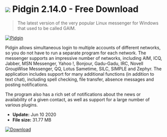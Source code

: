 # ![](https://cdn.softexe.net/static/icon/win.gif) Pidgin 2.14.0 - Free Download

> The latest version of the very popular Linux messenger for Windows that used to be called GAIM.

[![Pidgin](https://gallery.dpcdn.pl/imgc/Tools/2309/g_-_420x350_1.5_-_x20110318141000_00.jpg)](https://softexe.net/win/internet/messenger/pidgin:pRRdh.html)

Pidgin allows simultaneous login to multiple accounts of different networks, so you do not have to run a separate program for each network. The messenger supports an impressive number of networks, including AIM, ICQ, Jabber, MSN Messenger, Yahoo !, Bonjour, Gadu-Gadu, IRC, Novell GroupWise Messenger, QQ, Lotus Sametime, SILC, SIMPLE and Zephyr. The application includes support for many additional functions (in addition to text chat), including spell checking, file transfer, absence messages and posting notifications.
 
 The program also has a rich set of notifications about the news or availability of a given contact, as well as support for a large number of various plugins.


- **Update:** Jun 10 2020
- **File size:** 31.77 MB

[![Download](https://cdn.softexe.net/static/img/download.png)](https://softexe.net/win/internet/messenger/pidgin:pRRdh.html)

